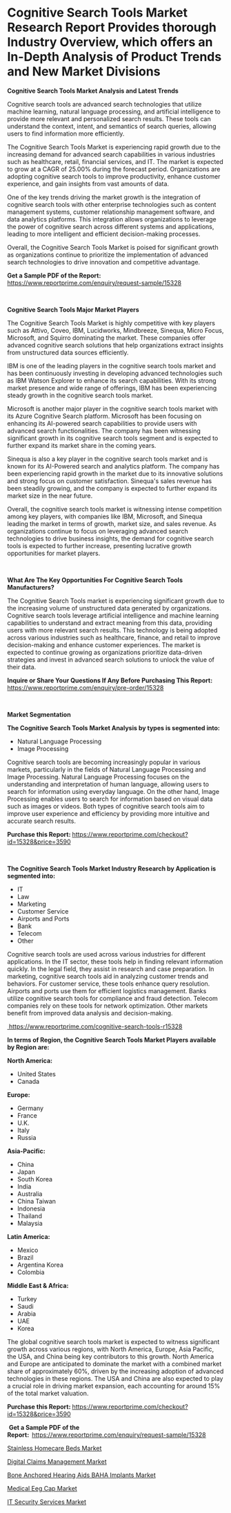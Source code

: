 <p><h1>Cognitive Search Tools Market Research Report Provides thorough Industry Overview, which offers an In-Depth Analysis of Product Trends and New Market Divisions</h1></p><p><strong>Cognitive Search Tools Market Analysis and Latest Trends</strong></p>
<p><p>Cognitive search tools are advanced search technologies that utilize machine learning, natural language processing, and artificial intelligence to provide more relevant and personalized search results. These tools can understand the context, intent, and semantics of search queries, allowing users to find information more efficiently.</p><p>The Cognitive Search Tools Market is experiencing rapid growth due to the increasing demand for advanced search capabilities in various industries such as healthcare, retail, financial services, and IT. The market is expected to grow at a CAGR of 25.00% during the forecast period. Organizations are adopting cognitive search tools to improve productivity, enhance customer experience, and gain insights from vast amounts of data. </p><p>One of the key trends driving the market growth is the integration of cognitive search tools with other enterprise technologies such as content management systems, customer relationship management software, and data analytics platforms. This integration allows organizations to leverage the power of cognitive search across different systems and applications, leading to more intelligent and efficient decision-making processes.</p><p>Overall, the Cognitive Search Tools Market is poised for significant growth as organizations continue to prioritize the implementation of advanced search technologies to drive innovation and competitive advantage.</p></p>
<p><strong>Get a Sample PDF of the Report:&nbsp;</strong> <a href="https://www.reportprime.com/enquiry/request-sample/15328">https://www.reportprime.com/enquiry/request-sample/15328</a></p>
<p>&nbsp;</p>
<p><strong>Cognitive Search Tools Major Market Players</strong></p>
<p><p>The Cognitive Search Tools Market is highly competitive with key players such as Attivo, Coveo, IBM, Lucidworks, Mindbreeze, Sinequa, Micro Focus, Microsoft, and Squirro dominating the market. These companies offer advanced cognitive search solutions that help organizations extract insights from unstructured data sources efficiently.</p><p>IBM is one of the leading players in the cognitive search tools market and has been continuously investing in developing advanced technologies such as IBM Watson Explorer to enhance its search capabilities. With its strong market presence and wide range of offerings, IBM has been experiencing steady growth in the cognitive search tools market.</p><p>Microsoft is another major player in the cognitive search tools market with its Azure Cognitive Search platform. Microsoft has been focusing on enhancing its AI-powered search capabilities to provide users with advanced search functionalities. The company has been witnessing significant growth in its cognitive search tools segment and is expected to further expand its market share in the coming years.</p><p>Sinequa is also a key player in the cognitive search tools market and is known for its AI-Powered search and analytics platform. The company has been experiencing rapid growth in the market due to its innovative solutions and strong focus on customer satisfaction. Sinequa's sales revenue has been steadily growing, and the company is expected to further expand its market size in the near future.</p><p>Overall, the cognitive search tools market is witnessing intense competition among key players, with companies like IBM, Microsoft, and Sinequa leading the market in terms of growth, market size, and sales revenue. As organizations continue to focus on leveraging advanced search technologies to drive business insights, the demand for cognitive search tools is expected to further increase, presenting lucrative growth opportunities for market players.</p></p>
<p>&nbsp;</p>
<p><strong>What Are The Key Opportunities For Cognitive Search Tools Manufacturers?</strong></p>
<p><p>The Cognitive Search Tools market is experiencing significant growth due to the increasing volume of unstructured data generated by organizations. Cognitive search tools leverage artificial intelligence and machine learning capabilities to understand and extract meaning from this data, providing users with more relevant search results. This technology is being adopted across various industries such as healthcare, finance, and retail to improve decision-making and enhance customer experiences. The market is expected to continue growing as organizations prioritize data-driven strategies and invest in advanced search solutions to unlock the value of their data.</p></p>
<p><strong>Inquire or Share Your Questions If Any Before Purchasing This Report:</strong> <a href="https://www.reportprime.com/enquiry/pre-order/15328">https://www.reportprime.com/enquiry/pre-order/15328</a></p>
<p>&nbsp;</p>
<p><strong>Market Segmentation</strong></p>
<p><strong>The Cognitive Search Tools Market Analysis by types is segmented into:</strong></p>
<p><ul><li>Natural Language Processing</li><li>Image Processing</li></ul></p>
<p><p>Cognitive search tools are becoming increasingly popular in various markets, particularly in the fields of Natural Language Processing and Image Processing. Natural Language Processing focuses on the understanding and interpretation of human language, allowing users to search for information using everyday language. On the other hand, Image Processing enables users to search for information based on visual data such as images or videos. Both types of cognitive search tools aim to improve user experience and efficiency by providing more intuitive and accurate search results.</p></p>
<p><strong>Purchase this Report:&nbsp;</strong><a href="https://www.reportprime.com/checkout?id=15328&price=3590">https://www.reportprime.com/checkout?id=15328&price=3590</a></p>
<p>&nbsp;</p>
<p><strong>The Cognitive Search Tools Market Industry Research by Application is segmented into:</strong></p>
<p><ul><li>IT</li><li>Law</li><li>Marketing</li><li>Customer Service</li><li>Airports and Ports</li><li>Bank</li><li>Telecom</li><li>Other</li></ul></p>
<p><p>Cognitive search tools are used across various industries for different applications. In the IT sector, these tools help in finding relevant information quickly. In the legal field, they assist in research and case preparation. In marketing, cognitive search tools aid in analyzing customer trends and behaviors. For customer service, these tools enhance query resolution. Airports and ports use them for efficient logistics management. Banks utilize cognitive search tools for compliance and fraud detection. Telecom companies rely on these tools for network optimization. Other markets benefit from improved data analysis and decision-making.</p></p>
<p><a href="https://www.reportprime.com/cognitive-search-tools-r15328">&nbsp;https://www.reportprime.com/cognitive-search-tools-r15328</a></p>
<p><strong>In terms of Region, the Cognitive Search Tools Market Players available by Region are:</strong></p>
<p>
    <p> <strong> North America: </strong>
        <ul>
            <li>United States</li>
            <li>Canada</li>
        </ul>
        </p> 
    <p> <strong> Europe: </strong>
        <ul>
            <li>Germany</li>
            <li>France</li>
            <li>U.K.</li>
            <li>Italy</li>
            <li>Russia</li>
        </ul>
        </p> 
    <p> <strong> Asia-Pacific: </strong>
        <ul>
            <li>China</li>
            <li>Japan</li>
            <li>South Korea</li>
            <li>India</li>
            <li>Australia</li>
            <li>China Taiwan</li>
            <li>Indonesia</li>
            <li>Thailand</li>
            <li>Malaysia</li>
        </ul>
        </p> 
    <p> <strong> Latin America: </strong>
        <ul>
            <li>Mexico</li>
            <li>Brazil</li>
            <li>Argentina Korea</li>
            <li>Colombia</li>
        </ul>
        </p> 
    <p> <strong> Middle East & Africa: </strong>
        <ul>
            <li>Turkey</li>
            <li>Saudi</li>
            <li>Arabia</li>
            <li>UAE</li>
            <li>Korea</li>
        </ul>
    </p>
    </p>
<p><p>The global cognitive search tools market is expected to witness significant growth across various regions, with North America, Europe, Asia Pacific, the USA, and China being key contributors to this growth. North America and Europe are anticipated to dominate the market with a combined market share of approximately 60%, driven by the increasing adoption of advanced technologies in these regions. The USA and China are also expected to play a crucial role in driving market expansion, each accounting for around 15% of the total market valuation.</p></p>
<p><strong>Purchase this Report: </strong><a href="https://www.reportprime.com/checkout?id=15328&price=3590">https://www.reportprime.com/checkout?id=15328&price=3590</a></p>
<p>&nbsp;<strong>Get a Sample PDF of the Report:&nbsp;&nbsp;</strong><a href="https://www.reportprime.com/enquiry/request-sample/15328">https://www.reportprime.com/enquiry/request-sample/15328</a></p>
<p><strong></strong></p>
<p><p><a href="https://medium.com/@dannellbugess3/stainless-homecare-beds-market-outlook-complete-industry-analysis-2024-to-2031-6ea514428c02">Stainless Homecare Beds Market</a></p><p><a href="https://github.com/wrwgzwbr35/Market-Research-Report-List-2/blob/main/digital-claims-management-market.md">Digital Claims Management Market</a></p><p><a href="https://medium.com/@diegomoen/global-bone-anchored-hearing-aids-baha-implants-market-by-product-type-by-application-by-region-e61a99ae51d0">Bone Anchored Hearing Aids BAHA Implants Market</a></p><p><a href="https://medium.com/@codystark63/global-medical-eeg-cap-industry-types-applications-market-players-regional-growth-analysis-and-3b5d5cf410f1">Medical Eeg Cap Market</a></p><p><a href="https://github.com/sifatuddin25/Market-Research-Report-List-2/blob/main/it-security-services-market.md">IT Security Services Market</a></p></p>